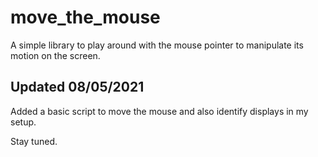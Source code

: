 # move_the_mouse
A simple library to play around with the mouse pointer to manipulate its motion on the screen.

## Updated 08/05/2021
Added a basic script to move the mouse and also identify displays in my setup.

Stay tuned.
